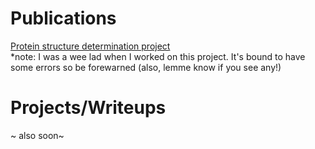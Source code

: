 # Publications 

[Protein structure determination project]( guyhwilson.github.io/stuff/cryoEM.pdf)  
*note: I was a wee lad when I worked on this project. It's bound to have some errors so be forewarned (also, lemme know if you see any!)

# Projects/Writeups 

~ also soon~
